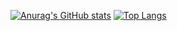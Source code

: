 [![Anurag's GitHub stats](https://github-readme-stats.vercel.app/api?username=K-tecchan&theme=github_dark)](https://github.com/anuraghazra/github-readme-stats)
[![Top Langs](https://github-readme-stats.vercel.app/api/top-langs/?username=K-tecchan)](https://github.com/anuraghazra/github-readme-stats)
